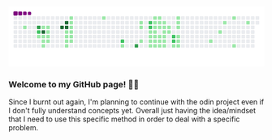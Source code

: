 ![snake gif](https://github.com/mattrich98/mattrich98/blob/output/github-contribution-grid-snake.gif)
### Welcome to my GitHub page! 👋😎
 
Since I burnt out again, I'm planning to continue with the odin project even if I don't fully understand concepts yet. Overall just having the idea/mindset that I need to use this specific method in order to deal with a specific problem.  
